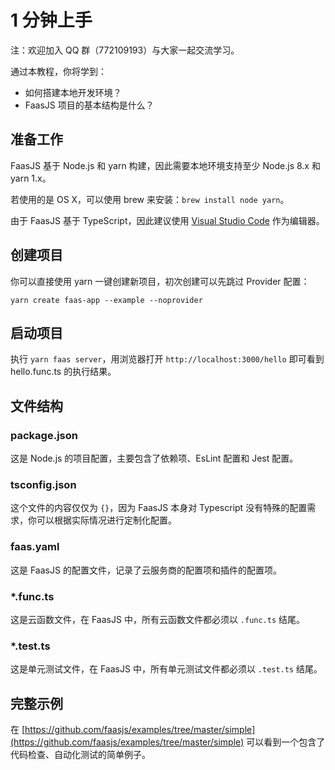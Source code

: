 # 1 分钟上手

注：欢迎加入 QQ 群（772109193）与大家一起交流学习。

通过本教程，你将学到：

- 如何搭建本地开发环境？
- FaasJS 项目的基本结构是什么？

## 准备工作

FaasJS 基于 Node.js 和 yarn 构建，因此需要本地环境支持至少 Node.js 8.x 和 yarn 1.x。

若使用的是 OS X，可以使用 brew 来安装：`brew install node yarn`。

由于 FaasJS 基于 TypeScript，因此建议使用 [Visual Studio Code](https://code.visualstudio.com/) 作为编辑器。

## 创建项目

你可以直接使用 yarn 一键创建新项目，初次创建可以先跳过 Provider 配置：

    yarn create faas-app --example --noprovider

## 启动项目

执行 `yarn faas server`，用浏览器打开 `http://localhost:3000/hello` 即可看到 hello.func.ts 的执行结果。

## 文件结构

### package.json

这是 Node.js 的项目配置，主要包含了依赖项、EsLint 配置和 Jest 配置。

### tsconfig.json

这个文件的内容仅仅为 `{}`，因为 FaasJS 本身对 Typescript 没有特殊的配置需求，你可以根据实际情况进行定制化配置。

### faas.yaml

这是 FaasJS 的配置文件，记录了云服务商的配置项和插件的配置项。

### *.func.ts

这是云函数文件，在 FaasJS 中，所有云函数文件都必须以 `.func.ts` 结尾。

### *.test.ts

这是单元测试文件，在 FaasJS 中，所有单元测试文件都必须以 `.test.ts` 结尾。

## 完整示例

在 [https://github.com/faasjs/examples/tree/master/simple](https://github.com/faasjs/examples/tree/master/simple) 可以看到一个包含了代码检查、自动化测试的简单例子。
